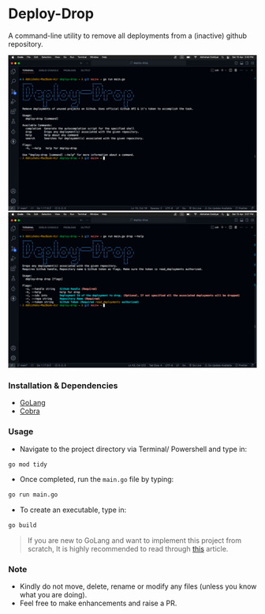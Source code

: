 # Deploy-Drop
A command-line utility to remove all deployments from a (inactive) github repository. 

![](assets/screenshot.png)
![](assets/drop-ss.png)

### Installation & Dependencies

- [GoLang](https://go.dev/)
- [Cobra](https://github.com/spf13/cobra)

### Usage

- Navigate to the project directory via Terminal/ Powershell and type in:

```bash
go mod tidy
```

- Once completed, run the `main.go` file by typing:

```bash
go run main.go
```

- To create an executable, type in:

```bash
go build
```

> If you are new to GoLang and want to implement this project from scratch, It is highly recommended to read through [this](https://www.digitalocean.com/community/tutorials/how-to-use-go-modules) article.

### Note
- Kindly do not move, delete, rename or modify any files (unless you know what you are doing).
- Feel free to make enhancements and raise a PR.
